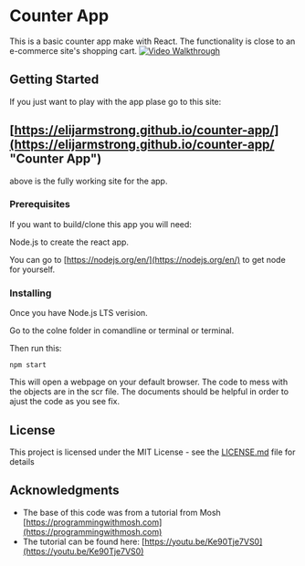 # Counter App

This is a basic counter app make with React. The functionality is close to an e-commerce site's shopping cart.
[<img src="/gif/counter.gif?raw=true" width="" alt= 'Video Walkthrough'>](https://elijarmstrong.github.io/counter-app/)

## Getting Started

If you just want to play with the app plase go to this site:

## [https://elijarmstrong.github.io/counter-app/](https://elijarmstrong.github.io/counter-app/ "Counter App")

above is the fully working site for the app.

### Prerequisites

If you want to build/clone this app you will need:

Node.js to create the react app.

You can go to [https://nodejs.org/en/](https://nodejs.org/en/) to get node for yourself.

### Installing

Once you have Node.js LTS verision.

Go to the colne folder in comandline or terminal or terminal.

Then run this:

```
npm start
```

This will open a webpage on your default browser.
The code to mess with the objects are in the scr file.
The documents should be helpful in order to ajust the code as you see fix.

## License

This project is licensed under the MIT License - see the [LICENSE.md](LICENSE.md) file for details

## Acknowledgments

* The base of this code was from a tutorial from Mosh [https://programmingwithmosh.com](https://programmingwithmosh.com)
* The tutorial can be found here: [https://youtu.be/Ke90Tje7VS0](https://youtu.be/Ke90Tje7VS0)
